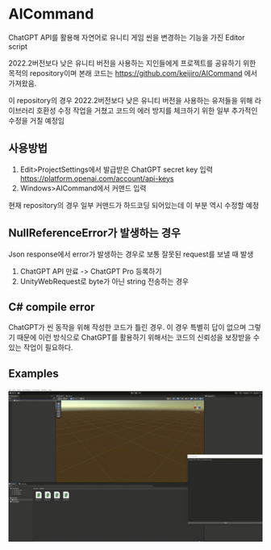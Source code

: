 # AICommand

ChatGPT API를 활용해 자연어로 유니티 게임 씬을 변경하는 기능을 가진 Editor script

2022.2버전보다 낮은 유니티 버전을 사용하는 지인들에게 프로젝트를 공유하기 위한 목적의 repository이며
본래 코드는 https://github.com/keijiro/AICommand 에서 가져왔음.

이 repository의 경우 2022.2버전보다 낮은 유니티 버전을 사용하는 유저들을 위해 라이브러리 호환성 수정 작업을 거쳤고
코드의 에러 방지를 체크하기 위한 일부 추가적인 수정을 거칠 예정임

## 사용방법
1. Edit>ProjectSettings에서 발급받은 ChatGPT secret key 입력
https://platform.openai.com/account/api-keys
2. Windows>AICommand에서 커맨드 입력

현재 repository의 경우 일부 커맨드가 하드코딩 되어있는데 이 부분 역시 수정할 예정

## NullReferenceError가 발생하는 경우

Json response에서 error가 발생하는 경우로 보통 잘못된 request를 보낼 때 발생
1. ChatGPT API 만료 -> ChatGPT Pro 등록하기
2. UnityWebRequest로 byte가 아닌 string 전송하는 경우

## C# compile error
ChatGPT가 씬 동작을 위해 작성한 코드가 틀린 경우. 이 경우 특별히 답이 없으며 그렇기 때문에
이런 방식으로 ChatGPT를 활용하기 위해서는 코드의 신뢰성을 보장받을 수 있는 작업이 필요하다.

## Examples
![out](https://github.com/Gyu1291/ChatGPT_Unity_Editor/blob/dev/ChatGPTUnity.gif)
